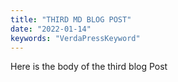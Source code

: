 ```yaml
---
title: "THIRD MD BLOG POST"
date: "2022-01-14"
keywords: "VerdaPressKeyword"
---
```


Here is the body of the third blog Post
